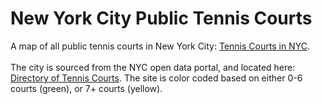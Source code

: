 # New York City Public Tennis Courts
A map of all public tennis courts in New York City: <a href="https://aren-kab.github.io/nyc_public_tennis_courts/">Tennis Courts in NYC</a>. 
<br> <br>
The city is sourced from the NYC open data portal, and located here: <a href="https://data.cityofnewyork.us/Recreation/Directory-of-Tennis-Courts/dies-sqgi/about_data">Directory of Tennis Courts</a>. The site is color coded based on either 0-6 courts (green), or 7+ courts (yellow). 
